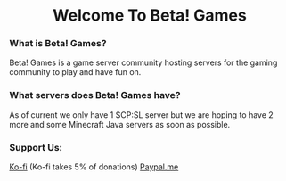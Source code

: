 <h1 align=center>Welcome To Beta! Games</h1>
<h3>What is Beta! Games?</h3>
<p>Beta! Games is a game server community hosting servers for the gaming community to play and have fun on.</p>

<h3>What servers does Beta! Games have?</h3>
<p>As of current we only have 1 SCP:SL server but we are hoping to have 2 more and some Minecraft Java servers as soon as possible.</p>

<h3>Support Us:</h3>
<a href="https://ko-fi.com/betagames">Ko-fi</a> (Ko-fi takes 5% of donations)
<a href="paypal.me/BetaGames1">Paypal.me</a>
